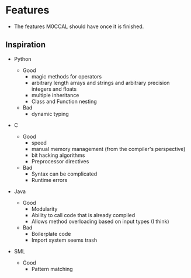 # Features
* The features M0CCAL should have once it is finished.


## Inspiration
* Python 
    * Good
        * magic methods for operators
        * arbitrary length arrays and strings and arbitrary precision integers and floats
        * multiple inheritance
        * Class and Function nesting
    * Bad
        * dynamic typing

* C
    * Good
        * speed 
        * manual memory management (from the compiler's perspective)
        * bit hacking algorithms
        * Preprocessor directives
    * Bad
        * Syntax can be complicated
        * Runtime errors

* Java
    * Good
        * Modularity
        * Ability to call code that is already compiled
        * Allows method overloading based on input types (I think)
    * Bad
        * Boilerplate code
        * Import system seems trash

* SML
    * Good
        * Pattern matching




